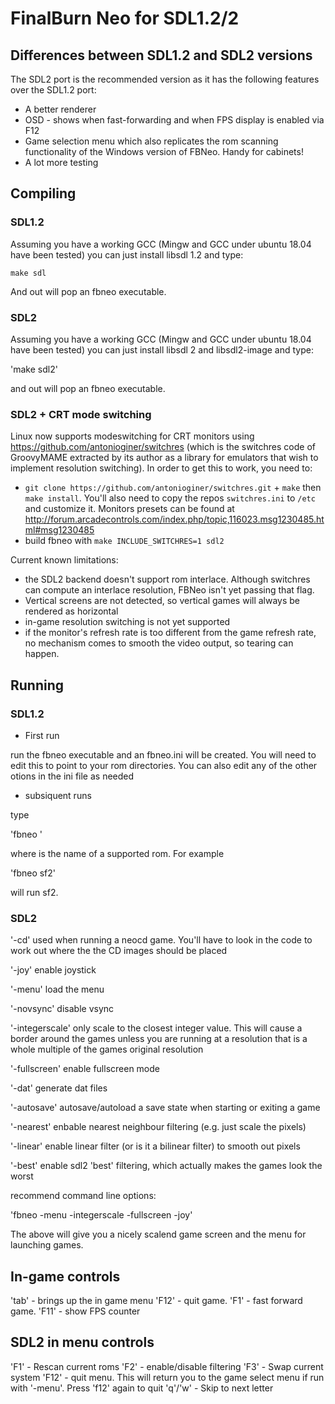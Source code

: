 # FinalBurn Neo for SDL1.2/2 

## Differences between SDL1.2 and SDL2 versions

The SDL2 port is the recommended version as it has the following features over the SDL1.2 port:

* A better renderer
* OSD  - shows when fast-forwarding and when FPS display is enabled via F12
* Game selection menu which also replicates the rom scanning functionality of the Windows version of FBNeo. Handy for cabinets!
* A lot more testing

## Compiling
### SDL1.2

Assuming you have a working GCC (Mingw and GCC under ubuntu 18.04 have been tested) you can just install libsdl 1.2 and type:

`make sdl`

And out will pop an fbneo executable.

### SDL2

Assuming you have a working GCC (Mingw and GCC under ubuntu 18.04 have been tested) you can just install libsdl 2 and libsdl2-image and type:

'make sdl2'

and out will pop an fbneo executable.

### SDL2 + CRT mode switching

Linux now supports modeswitching for CRT monitors using https://github.com/antonioginer/switchres (which is the switchres code of GroovyMAME extracted by its author as a library for emulators that wish to implement resolution switching). In order to get this to work, you need to:
  * `git clone https://github.com/antonioginer/switchres.git` + `make` then `make install`. You'll also need to copy the repos `switchres.ini` to `/etc` and customize it. Monitors presets can be found at http://forum.arcadecontrols.com/index.php/topic,116023.msg1230485.html#msg1230485
  * build fbneo with `make INCLUDE_SWITCHRES=1 sdl2`

Current known limitations:
  * the SDL2 backend doesn't support rom interlace. Although switchres can compute an interlace resolution, FBNeo isn't yet passing that flag.
  * Vertical screens are not detected, so vertical games will always be rendered as horizontal
  * in-game resolution switching is not yet supported
  * if the monitor's refresh rate is too different from the game refresh rate, no mechanism comes to smooth the video output, so tearing can happen.

## Running

### SDL1.2

* First run

run the fbneo executable and an fbneo.ini will be created. You will need to edit this to point to your rom directories. You can also edit any of the other otions in the ini file as needed

* subsiquent runs

type 

'fbneo <romname>' 

where <romname> is the name of a supported rom. For example

'fbneo sf2'

will run sf2. 

### SDL2

'-cd' used when running a neocd game. You'll have to look in the code to work out where the the CD images should be placed

'-joy' enable joystick

'-menu' load the menu

'-novsync' disable vsync

'-integerscale' only scale to the closest integer value. This will cause a border around the games unless you are running at a resolution that is a whole multiple of the games original resolution

'-fullscreen' enable fullscreen mode

'-dat' generate dat files

'-autosave' autosave/autoload a save state when starting or exiting a game

'-nearest' enbable nearest neighbour filtering (e.g. just scale the pixels)

'-linear' enable linear filter (or is it a bilinear filter) to smooth out pixels

'-best' enable sdl2 'best' filtering, which actually makes the games look the worst
 

recommend command line options:

'fbneo -menu -integerscale -fullscreen -joy'

The above will give you a nicely scalend game screen and the menu for launching games. 

## In-game controls

'tab' - brings up the in game menu
'F12' - quit game.
'F1' - fast forward game.
'F11' - show FPS counter

## SDL2 in menu controls

'F1' - Rescan current roms
'F2' - enable/disable filtering
'F3' - Swap current system
'F12' - quit menu. This will return you to the game select menu if run with '-menu'. Press 'f12' again to quit 
'q'/'w' - Skip to next letter
